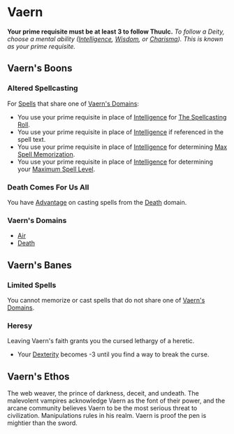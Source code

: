# Vaern
**Your prime requisite must be at least 3 to follow Thuulc.**
*To follow a Deity, choose a mental ability ([Intelligence](../../../Player%20Characters/Chosen%20Statistics/Intelligence.md), [Wisdom](../../../Player%20Characters/Chosen%20Statistics/Wisdom.md), or [Charisma](../../../Player%20Characters/Chosen%20Statistics/Charisma.md)). This is known as your prime requisite.*
## Vaern's Boons
### Altered Spellcasting
For [Spells](../../Spells.md) that share one of [Vaern's Domains](#Vaern's%20Domains):
- You use your prime requisite in place of [Intelligence](../../../../Player%20Characters/Chosen%20Statistics/Intelligence.md) for [The Spellcasting Roll](../../Spellcasting.md#The%20Spellcasting%20Roll).
- You use your prime requisite in place of [Intelligence](../../../../Player%20Characters/Chosen%20Statistics/Intelligence.md) if referenced in the spell text.
- You use your prime requisite in place of [Intelligence](../../../../Player%20Characters/Chosen%20Statistics/Intelligence.md) for determining [Max Spell Memorization](../../Spell%20Memorization.md).
- You use your prime requisite in place of [Intelligence](../../../../Player%20Characters/Chosen%20Statistics/Intelligence.md) for determining your [Maximum Spell Level](../../Spell%20Level.md#Max%20Spell%20Level).
### Death Comes For Us All
You have [Advantage](../../../Game%20Procedures/Dice%20Rolls/Advantage.md) on casting spells from the [Death](../../Spell%20Domains/Death.md) domain.
### Vaern's Domains
- [Air](../../Spell%20Domains/Air.md)
- [Death](../../Spell%20Domains/Death.md)
## Vaern's Banes
### Limited Spells
You cannot memorize or cast spells that do not share one of [Vaern's Domains](#Vaern's%20Domains).
### Heresy
Leaving Vaern's faith grants you the cursed lethargy of a heretic.
- Your [Dexterity](../../../../Player%20Characters/Chosen%20Statistics/Dexterity.md) becomes -3 until you find a way to break the curse.
## Vaern's Ethos
The web weaver, the prince of darkness, deceit, and undeath. The malevolent vampires acknowledge Vaern as the font of their power, and the arcane community believes Vaern to be the most serious threat to civilization. Manipulations rules in his realm. Vaern is proof the pen is mightier than the sword. 